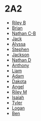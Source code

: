 # 2A2

* [Riley B](https://github.com/RileyBennett/)
* [Brian]()
* [Nathan C-B](https://github.com/NathanCadieuBaker)
* [Jack]()
* [Alyssa]()
* [Stephen]()
* [Jackson](https://github.com/JacksonCottier)
* [Nathan D]()
* [Anthony](https://github.com/Buddy312)
* [Liam]()
* [Adam]()
* [Dakota]()
* [Angel]()
* [Riley M]()
* [Isaiah](https://github.com/IsaiahMontez)
* [Tyler](https://github.com/TylerRBoi)
* [Logan](https://github.com/Stigi08)
* [Ben]()
